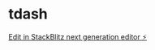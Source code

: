 # tdash

[Edit in StackBlitz next generation editor ⚡️](https://stackblitz.com/~/github.com/MotherCloud/tdash)